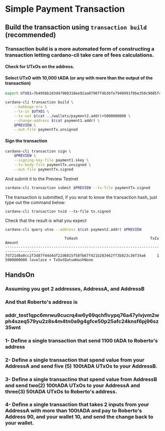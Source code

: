 # Simple Payment Transaction

## Build the transaction using `transaction build` (recommended)
    
### Transaction build is a more automated form of constructing a transaction letting cardano-cli take care of fees calculations.


#### Check for UTxOs on the address. 
#### Select UTxO with 10,000 tADA (or any with more than the output of the transaction)

```bash
export UTXO1=7b4956b103d47908318ee92aa0790ff4b36fe7940991f0be350c9085fc4da175#0

cardano-cli transaction build \
    --babbage-era \
    --tx-in $UTXO1 \
    --tx-out $(cat ../wallets/payment2.addr)+5000000000 \
    --change-address $(cat payment1.addr) \
    $PREVIEW \
    --out-file paymentTx.unsigned
```

#### Sign the transaction

```bash
cardano-cli transaction sign \
    $PREVIEW \
    --signing-key-file payment1.skey \
    --tx-body-file paymentTx.unsigned \
    --out-file paymentTx.signed
```

And submit it to the Preview Testnet
```bash
cardano-cli transaction submit $PREVIEW --tx-file paymentTx.signed
```
The transaction is submitted, if you wnat to know the transaction hash, just type out the command below:

    cardano-cli transaction txid --tx-file tx.signed
    
Check that the result is what you expect

```bash
cardano-cli query utxo --address $(cat payment2.addr) $PREVIEW
```
                               TxHash                                 TxIx        Amount
    --------------------------------------------------------------------------------------
    7d721d8a0cc2f3d87f44d4df22d6815f58fb67f421b283462ff3b823c36f34a6     1        5000000000 lovelace + TxOutDatumHashNone


## HandsOn

### Assuming you got 2 addresses, AddressA, and AddressB
### And that Roberto's address is
### addr_test1qpc6mrwu9cucrq4w6y69qchflvypq76a47ylvjvm2wph4szeq579yu2z8s4m4tn0a9g4gfce50p25afc24knsf6pj96sz35wnt



### 1- Define a single transaction that send 1100 tADA to Roberto's address 

### 2- Define a single transaction that spend value from your AddressA and send five (5) 100tADA UTxOs to your AddressB.

### 3- Define a single transactino that spend value from  AddressB and send two(2) 100tADA UTxOs to your AddressA and three(3) 50tADA UTxOs to Roberto's address.

### 4- Define a single transaction that takes 2 inputs from your AddressA with more than 100tADA and pay to Roberto's Address 90, and your wallet 10, and send the change back to your wallet.

